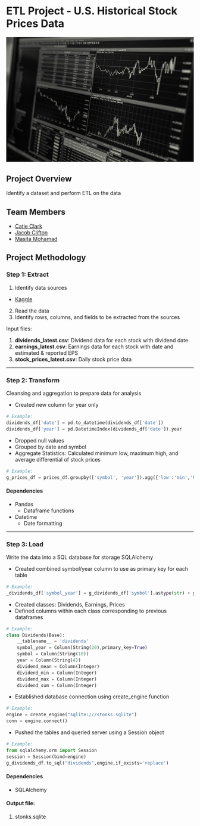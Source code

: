 # ETL Project - U.S. Historical Stock Prices Data

![sql.png](stock.jpg)

## Project Overview 
Identify a dataset and perform ETL on the data

## Team Members

* [Catie Clark](https://github.com/csidneyclark)
* [Jacob Clifton](https://github.com/cliftjc1)
* [Masita Mohamad](https://github.com/masitamohamad)

## Project Methodology 
### Step 1: **Extract**

1. Identify data sources
* [Kaggle](https://www.kaggle.com/tsaustin/us-historical-stock-prices-with-earnings-data/data)
2. Read the data 
3. Identify rows, columns, and fields to be extracted from the sources

Input files:
1. **dividends_latest.csv**: Dividend data for each stock with dividend date
2. **earnings_latest.csv**: Earnings data for each stock with date and estimated & reported EPS
3. **stock_prices_latest.csv**: Daily stock price data 
---
### Step 2: **Transform**

Cleansing and aggregation to prepare data for analysis
* Created new column for year only

```python
# Example:
dividends_df['date'] = pd.to_datetime(dividends_df['date'])
dividends_df['year'] = pd.DatetimeIndex(dividends_df['date']).year
```

* Dropped null values
* Grouped by date and symbol
* Aggregate Statistics: Calculated minimum low, maximum high, and average differential of stock prices

```python
# Example:
g_prices_df = prices_df.groupby(['symbol', 'year']).agg({'low':'min','high':'max','differential':'mean'})
```

#### Dependencies
* Pandas
  * Dataframe functions
* Datetime
  * Date formatting
---
### Step 3: **Load**

Write the data into a SQL database for storage
SQLAlchemy
* Created combined symbol/year column to use as primary key for each table

```python
# Example:
_dividends_df['symbol_year'] = g_dividends_df['symbol'].astype(str) + g_dividends_df['year'].astype(str)
```

* Created classes: Dividends, Earnings, Prices
* Defined columns within each class corresponding to previous dataframes

```python
# Example:
class Dividends(Base):
    __tablename__ = 'dividends'
    symbol_year = Column(String(20),primary_key=True)
    symbol = Column(String(10))
    year = Column(String(4))
    dividend_mean = Column(Integer)
    dividend_min = Column(Integer)
    dividend_max = Column(Integer)
    dividend_sum = Column(Integer)
```

* Established database connection using create_engine function
```python
# Example:
engine = create_engine("sqlite:///stonks.sqlite")
conn = engine.connect()
```

* Pushed the tables and queried server using a Session object
```python
# Example:
from sqlalchemy.orm import Session
session = Session(bind=engine)
g_dividends_df.to_sql("dividends",engine,if_exists='replace')
```

#### Dependencies
* SQLAlchemy

#### Output file:
1. stonks.sqlite
